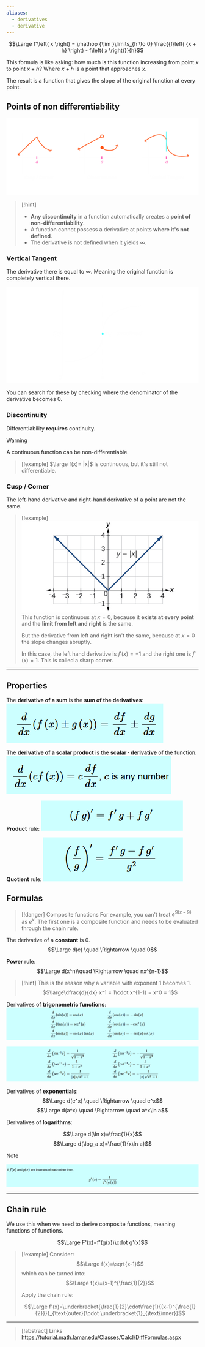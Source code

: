 ```yaml
---
aliases:
  - derivatives
  - derivative
---
```

$$\Large f'\left( x \right) = \mathop {\lim }\limits_{h \to 0} \frac{{f\left( {x + h} \right) - f\left( x \right)}}{h}$$

This formula is like asking: how much is this function increasing from point $x$ to point $x+h$?
Where $x + h$ is a point that approaches $x$.

The result is a function that gives the slope of the original function at every point.

## Points of non differentiability

![](../z_images/Pasted%20image%2020250302100956.png)
> [!hint]
> - **Any discontinuity** in a function automatically creates a **point of non-differentiability**.
> - A function cannot possess a derivative at points **where it's not defined**.
> - The derivative is not defined when it yields $\infty$.

### Vertical Tangent

The derivative there is equal to $\infty$. Meaning the original function is completely vertical there.

![](../z_images/Pasted%20image%2020250302110114.png)

You can search for these by checking where the denominator of the derivative becomes 0.

### Discontinuity

Differentiability **requires** continuity.

> [!warning]
> A continuous function can be non-differentiable.
> > [!example]
> $\large f(x)= |x|$ is continuous, but it's still not differentiable.


### Cusp / Corner

The left-hand derivative and right-hand derivative of a point are not the same.

> [!example]
> ![](../z_images/Pasted%20image%2020250227154749.png)
> This function is continuous at $x=0$, because it **exists at every point** and the **limit from left and right** is the same.
> 
> But the derivative from left and right isn't the same, because at $x=0$ the slope changes abruptly.
> 
> In this case, the left hand derivative is $f'(x)=-1$ and the right one is $f'(x)=1$. This is called a sharp corner.

---

## Properties

The **derivative of a sum** is the **sum of the derivatives**:
![](../z_images/Pasted%20image%2020250103120948.png)

The **derivative of a scalar product** is the **scalar $\cdot$ derivative** of the function.
![](../z_images/Pasted%20image%2020250103121003.png)

**Product** rule:
![](../z_images/Pasted%20image%2020250103124725.png)

**Quotient** rule:
![](../z_images/Pasted%20image%2020250103124812.png)

## Formulas

> [!danger] Composite functions
> For example, you can't treat $e^{9(x-9)}$ as $e^x$.
> The first one is a composite function and needs to be evaluated through the chain rule.
 

The derivative of a **constant** is 0.
$$\Large d(c) \quad \Rightarrow \quad 0$$

**Power** rule:
$$\Large d(x^n)\quad \Rightarrow \quad nx^{n-1}$$

> [!hint]
> This is the reason why a variable with exponent 1 becomes 1.
> $$\large\dfrac{d}{dx} x^1 = 1\cdot x^{1-1} = x^0 = 1$$

Derivatives of **trigonometric functions**:
![](../z_images/Pasted%20image%2020250104165000.png)

![](../z_images/Pasted%20image%2020250104165949.png)

Derivatives of **exponentials**:
$$\Large d(e^x) \quad \Rightarrow \quad e^x$$
$$\Large d(a^x) \quad \Rightarrow \quad a^x\ln a$$

Derivatives of **logarithms**:

$$\Large d(\ln x)=\frac{1}{x}$$
$$\Large d(\log_a x)=\frac{1}{x\ln a}$$

> [!note]
> ![](../z_images/Pasted%20image%2020250104165839.png)

---

## Chain rule

We use this when we need to derive composite functions, meaning functions of functions.

$$\Large F'(x)=f'(g(x))\cdot g'(x)$$

> [!example]
> Consider:
> $$\Large f(x)=\sqrt{x-1}$$
> which can be turned into:
> $$\Large f(x)=(x-1)^{\frac{1}{2}}$$
> 
> Apply the chain rule:
> 
> $$\Large f'(x)=\underbracket{\frac{1}{2}\cdot\frac{1}{(x-1)^{\frac{1}{2}}}}_{\text{outer}}\cdot \underbracket{1}_{\text{inner}}$$
> 


---

> [!abstract] Links
> https://tutorial.math.lamar.edu/Classes/CalcI/DiffFormulas.aspx